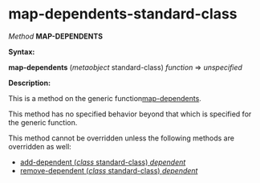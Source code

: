 map-dependents-standard-class
=============================

*Method* **MAP-DEPENDENTS**

**Syntax:**

**map-dependents** (*metaobject* standard-class) *function* => *unspecified*

**Description:**

This is a method on the generic function[map-dependents](map-dependents.md).

This method has no specified behavior beyond that which is specified for the generic function.

This method cannot be overridden unless the following methods are overridden as well:

-   [add-dependent (*class* standard-class) *dependent*](add-dependent-standard-class.md)
-   [remove-dependent (*class* standard-class) *dependent*](remove-dependent-standard-class.md)

